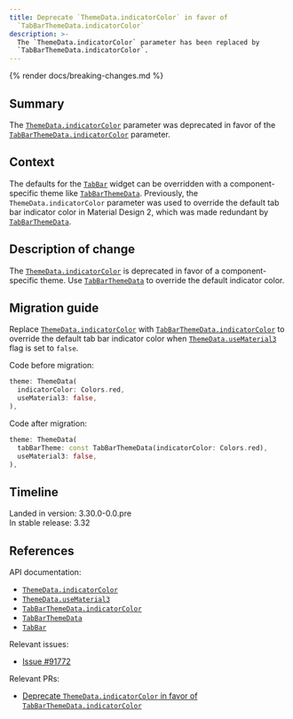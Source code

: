 ```yaml
---
title: Deprecate `ThemeData.indicatorColor` in favor of
  `TabBarThemeData.indicatorColor`
description: >-
  The `ThemeData.indicatorColor` parameter has been replaced by
  `TabBarThemeData.indicatorColor`.
---
```


{% render docs/breaking-changes.md %}

## Summary

The [`ThemeData.indicatorColor`][] parameter was deprecated in favor of
the [`TabBarThemeData.indicatorColor`][] parameter.

## Context

The defaults for the [`TabBar`][] widget can be overridden with a
component-specific theme like [`TabBarThemeData`][].
Previously, the `ThemeData.indicatorColor` parameter was used to
override the default tab bar indicator color in Material Design 2,
which was made redundant by [`TabBarThemeData`][].

## Description of change

The [`ThemeData.indicatorColor`][] is deprecated in
favor of a component-specific theme.
Use [`TabBarThemeData`][] to override the default indicator color.

## Migration guide

Replace [`ThemeData.indicatorColor`][] with
[`TabBarThemeData.indicatorColor`][] to override the default tab bar
indicator color when [`ThemeData.useMaterial3`][] flag is set to `false`.

Code before migration:

```dart
theme: ThemeData(
  indicatorColor: Colors.red,
  useMaterial3: false,
),
```

Code after migration:

```dart
theme: ThemeData(
  tabBarTheme: const TabBarThemeData(indicatorColor: Colors.red),
  useMaterial3: false,
),
```

## Timeline

Landed in version: 3.30.0-0.0.pre<br>
In stable release: 3.32

## References

API documentation:

- [`ThemeData.indicatorColor`][]
- [`ThemeData.useMaterial3`][]
- [`TabBarThemeData.indicatorColor`][]
- [`TabBarThemeData`][]
- [`TabBar`][]

Relevant issues:

- [Issue #91772][]

Relevant PRs:

- [Deprecate `ThemeData.indicatorColor` in favor of `TabBarThemeData.indicatorColor`][]

[`ThemeData.indicatorColor`]: {{site.api}}/flutter/material/ThemeData/indicatorColor.html
[`ThemeData.useMaterial3`]: {{site.api}}/flutter/material/ThemeData/useMaterial3.html
[`TabBarThemeData.indicatorColor`]: {{site.api}}/flutter/material/TabBarThemeData/indicatorColor.html
[`TabBarThemeData`]: {{site.api}}/flutter/material/TabBarThemeData-class.html
[`TabBar`]: {{site.api}}/flutter/material/TabBar-class.html
[Issue #91772]: {{site.repo.flutter}}/issues/91772
[Deprecate `ThemeData.indicatorColor` in favor of `TabBarThemeData.indicatorColor`]: {{site.repo.flutter}}/pull/160024
